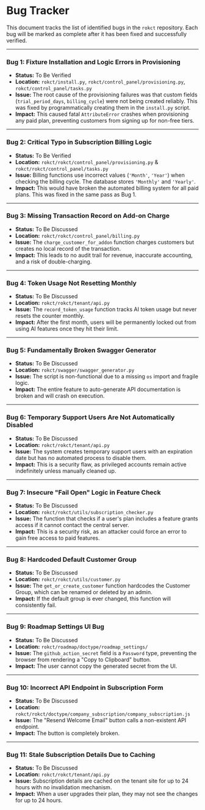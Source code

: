 # Bug Tracker

This document tracks the list of identified bugs in the `rokct` repository. Each bug will be marked as complete after it has been fixed and successfully verified.

---

### Bug 1: Fixture Installation and Logic Errors in Provisioning
-   **Status:** To Be Verified
-   **Location:** `rokct/install.py`, `rokct/control_panel/provisioning.py`, `rokct/control_panel/tasks.py`
-   **Issue:** The root cause of the provisioning failures was that custom fields (`trial_period_days`, `billing_cycle`) were not being created reliably. This was fixed by programmatically creating them in the `install.py` script.
-   **Impact:** This caused fatal `AttributeError` crashes when provisioning any paid plan, preventing customers from signing up for non-free tiers.

---

### Bug 2: Critical Typo in Subscription Billing Logic
-   **Status:** To Be Verified
-   **Location:** `rokct/rokct/control_panel/provisioning.py` & `rokct/rokct/control_panel/tasks.py`
-   **Issue:** Billing functions use incorrect values (`'Month'`, `'Year'`) when checking the billing cycle. The database stores `'Monthly'` and `'Yearly'`.
-   **Impact:** This would have broken the automated billing system for all paid plans. This was fixed in the same pass as Bug 1.

---

### Bug 3: Missing Transaction Record on Add-on Charge
-   **Status:** To Be Discussed
-   **Location:** `rokct/rokct/control_panel/billing.py`
-   **Issue:** The `charge_customer_for_addon` function charges customers but creates no local record of the transaction.
-   **Impact:** This leads to no audit trail for revenue, inaccurate accounting, and a risk of double-charging.

---

### Bug 4: Token Usage Not Resetting Monthly
-   **Status:** To Be Discussed
-   **Location:** `rokct/rokct/tenant/api.py`
-   **Issue:** The `record_token_usage` function tracks AI token usage but never resets the counter monthly.
-   **Impact:** After the first month, users will be permanently locked out from using AI features once they hit their limit.

---

### Bug 5: Fundamentally Broken Swagger Generator
-   **Status:** To Be Discussed
-   **Location:** `rokct/swagger/swagger_generator.py`
-   **Issue:** The script is non-functional due to a missing `os` import and fragile logic.
-   **Impact:** The entire feature to auto-generate API documentation is broken and will crash on execution.

---

### Bug 6: Temporary Support Users Are Not Automatically Disabled
-   **Status:** To Be Discussed
-   **Location:** `rokct/rokct/tenant/api.py`
-   **Issue:** The system creates temporary support users with an expiration date but has no automated process to disable them.
-   **Impact:** This is a security flaw, as privileged accounts remain active indefinitely unless manually cleaned up.

---

### Bug 7: Insecure "Fail Open" Logic in Feature Check
-   **Status:** To Be Discussed
-   **Location:** `rokct/rokct/utils/subscription_checker.py`
-   **Issue:** The function that checks if a user's plan includes a feature grants access if it cannot contact the central server.
-   **Impact:** This is a security risk, as an attacker could force an error to gain free access to paid features.

---

### Bug 8: Hardcoded Default Customer Group
-   **Status:** To Be Discussed
-   **Location:** `rokct/rokct/utils/customer.py`
-   **Issue:** The `get_or_create_customer` function hardcodes the Customer Group, which can be renamed or deleted by an admin.
-   **Impact:** If the default group is ever changed, this function will consistently fail.

---

### Bug 9: Roadmap Settings UI Bug
-   **Status:** To Be Discussed
-   **Location:** `rokct/roadmap/doctype/roadmap_settings/`
-   **Issue:** The `github_action_secret` field is a `Password` type, preventing the browser from rendering a "Copy to Clipboard" button.
-   **Impact:** The user cannot copy the generated secret from the UI.

---

### Bug 10: Incorrect API Endpoint in Subscription Form
-   **Status:** To Be Discussed
-   **Location:** `rokct/rokct/doctype/company_subscription/company_subscription.js`
-   **Issue:** The "Resend Welcome Email" button calls a non-existent API endpoint.
-   **Impact:** The button is completely broken.

---

### Bug 11: Stale Subscription Details Due to Caching
-   **Status:** To Be Discussed
-   **Location:** `rokct/rokct/tenant/api.py`
-   **Issue:** Subscription details are cached on the tenant site for up to 24 hours with no invalidation mechanism.
-   **Impact:** When a user upgrades their plan, they may not see the changes for up to 24 hours.